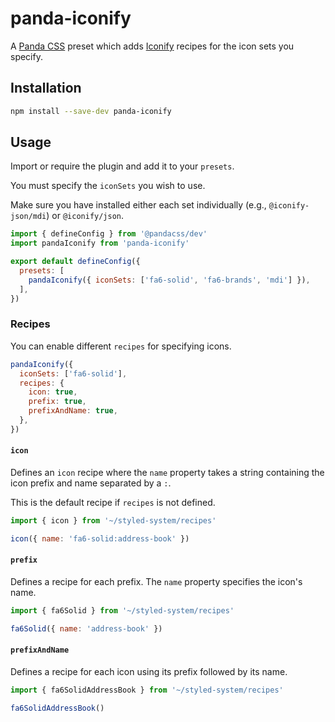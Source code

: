 # panda-iconify

A [Panda CSS](https://github.com/chakra-ui/panda) preset which adds
[Iconify](https://github.com/iconify/iconify) recipes for the icon sets you
specify.

## Installation

```bash
npm install --save-dev panda-iconify
```

## Usage

Import or require the plugin and add it to your `presets`.

You must specify the `iconSets` you wish to use.

Make sure you have installed either each set individually (e.g.,
`@iconify-json/mdi`) or `@iconify/json`.

```js
import { defineConfig } from '@pandacss/dev'
import pandaIconify from 'panda-iconify'

export default defineConfig({
  presets: [
    pandaIconify({ iconSets: ['fa6-solid', 'fa6-brands', 'mdi'] }),
  ],
})
```

### Recipes

You can enable different `recipes` for specifying icons.

```js
pandaIconify({
  iconSets: ['fa6-solid'],
  recipes: {
    icon: true,
    prefix: true,
    prefixAndName: true,
  },
})
```

#### `icon`

Defines an `icon` recipe where the `name` property takes a string
containing the icon prefix and name separated by a `:`.

This is the default recipe if `recipes` is not defined.

```js
import { icon } from '~/styled-system/recipes'

icon({ name: 'fa6-solid:address-book' })
```

#### `prefix`

Defines a recipe for each prefix.
The `name` property specifies the icon's name.

```js
import { fa6Solid } from '~/styled-system/recipes'

fa6Solid({ name: 'address-book' })
```

#### `prefixAndName`

Defines a recipe for each icon using its prefix followed by its name.

```js
import { fa6SolidAddressBook } from '~/styled-system/recipes'

fa6SolidAddressBook()
```
